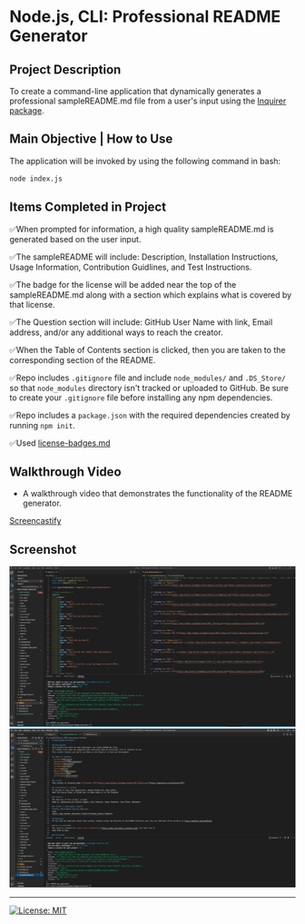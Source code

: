 # Node.js, CLI: Professional README Generator

## Project Description

To create a command-line application that dynamically generates a professional sampleREADME.md file from a user's input using the [Inquirer package](https://www.npmjs.com/package/inquirer). 

## Main Objective | How to Use

The application will be invoked by using the following command in bash:

```bash
node index.js
```

## Items Completed in Project

✅When prompted for information, a high quality sampleREADME.md is generated based on the user input.

✅The sampleREADME will include: Description, Installation Instructions, Usage Information, Contribution Guidlines, and Test Instructions.

✅The badge for the license will be added near the top of the sampleREADME.md along with a section which explains what is covered by that license.

✅The Question section will include: GitHub User Name with link, Email address, and/or any additional ways to reach the creator.

✅When the Table of Contents section is clicked, then you are taken to the corresponding section of the README.

✅Repo includes `.gitignore` file and include `node_modules/` and `.DS_Store/` so that `node_modules` directory isn't tracked or uploaded to GitHub. Be sure to create your `.gitignore` file before installing any npm dependencies.

✅Repo includes a `package.json` with the required dependencies created by running `npm init`.

✅Used [license-badges.md](https://gist.github.com/lukas-h/2a5d00690736b4c3a7ba)

## Walkthrough Video

* A walkthrough video that demonstrates the functionality of the README generator.

[Screencastify](https://drive.google.com/file/d/1QZucRVtSBOervt-tZ8cGSMA7J5aUFT_j/view)

## Screenshot
![](images/screenshot.PNG)
![](images/screenshot2.PNG)

- - -
[![License: MIT](https://img.shields.io/badge/License-MIT-yellow.svg)](https://opensource.org/licenses/MIT)
